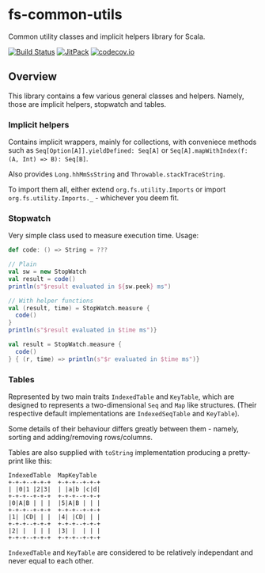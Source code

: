 # fs-common-utils

Common utility classes and implicit helpers library for Scala.

[![Build Status](https://travis-ci.org/frozenspider/fs-common-utils.svg?branch=master)](https://travis-ci.org/frozenspider/fs-common-utils)
[![JitPack](https://jitpack.io/v/frozenspider/fs-common-utils.svg)](https://jitpack.io/#frozenspider/fs-common-utils)
[![codecov.io](http://codecov.io/github/frozenspider/fs-common-utils/coverage.svg?branch=master)](http://codecov.io/github/frozenspider/fs-common-utils?branch=master)


## Overview

This library contains a few various general classes and helpers.
Namely, those are implicit helpers, stopwatch and tables.


### Implicit helpers

Contains implicit wrappers, mainly for collections, with conveniece methods such as
`Seq[Option[A]].yieldDefined: Seq[A]` or `Seq[A].mapWithIndex(f: (A, Int) => B): Seq[B]`.

Also provides `Long.hhMmSsString` and `Throwable.stackTraceString`.

To import them all, either extend `org.fs.utility.Imports` or import
`org.fs.utility.Imports._` - whichever you deem fit.


### Stopwatch

Very simple class used to measure execution time. Usage:

```scala
def code: () => String = ???

// Plain
val sw = new StopWatch
val result = code()
println(s"$result evaluated in ${sw.peek} ms")

// With helper functions
val (result, time) = StopWatch.measure {
  code()
}
println(s"$result evaluated in $time ms")}

val result = StopWatch.measure {
  code()
} { (r, time) => println(s"$r evaluated in $time ms")}
```


### Tables

Represented by two main traits `IndexedTable` and `KeyTable`, which are designed
to represents a two-dimensional `Seq` and `Map` like structures.
(Their respective default implementations are `IndexedSeqTable` and `KeyTable`).

Some details of their behaviour differs greatly between them - namely, sorting and adding/removing
rows/columns.

Tables are also supplied with `toString` implementation producing a pretty-print like this:

```
IndexedTable  MapKeyTable
+-+-+--+-+-+  +-+-+--+-+-+
| |0|1 |2|3|  | |a|b |c|d|
+-+-+--+-+-+  +-+-+--+-+-+
|0|A|B | | |  |5|A|B | | |
+-+-+--+-+-+  +-+-+--+-+-+
|1| |CD| | |  |4| |CD| | |
+-+-+--+-+-+  +-+-+--+-+-+
|2| |  | | |  |3| |  | | |
+-+-+--+-+-+  +-+-+--+-+-+
```

`IndexedTable` and `KeyTable` are considered to be relatively independant and never equal to each other.
